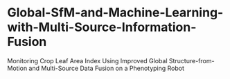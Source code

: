 # Global-SfM-and-Machine-Learning-with-Multi-Source-Information-Fusion
Monitoring Crop Leaf Area Index Using Improved Global Structure-from-Motion and Multi-Source Data Fusion on a Phenotyping Robot
